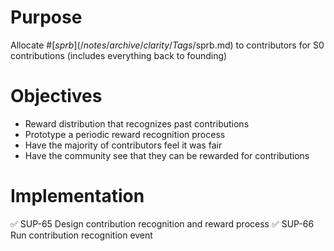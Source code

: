 # Purpose
Allocate #[$sprb](/notes/archive/clarity/Tags/$sprb.md) to contributors for S0 contributions (includes everything back to founding)
# Objectives
- Reward distribution that recognizes past contributions
- Prototype a periodic reward recognition process
- Have the majority of contributors feel it was fair
- Have the community see that they can be rewarded for contributions

# Implementation
✅ SUP-65 Design contribution recognition and reward process
✅ SUP-66 Run contribution recognition event
